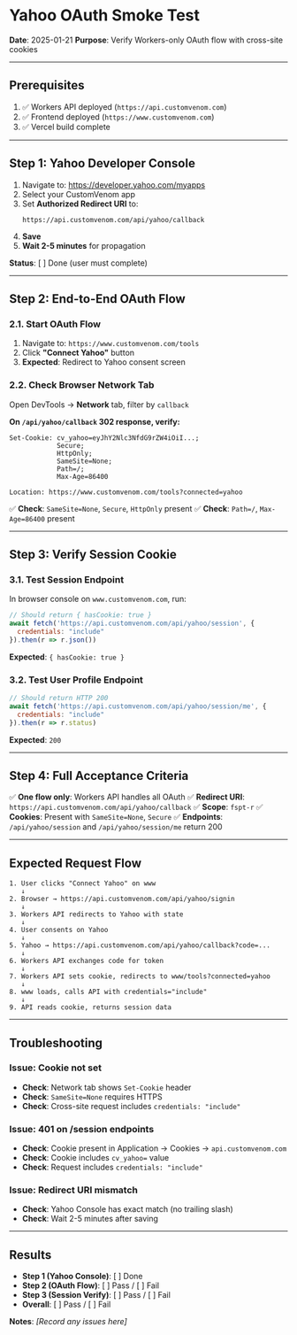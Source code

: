 # Yahoo OAuth Smoke Test

**Date**: 2025-01-21
**Purpose**: Verify Workers-only OAuth flow with cross-site cookies

---

## Prerequisites

1. ✅ Workers API deployed (`https://api.customvenom.com`)
2. ✅ Frontend deployed (`https://www.customvenom.com`)
3. ✅ Vercel build complete

---

## Step 1: Yahoo Developer Console

1. Navigate to: https://developer.yahoo.com/myapps
2. Select your CustomVenom app
3. Set **Authorized Redirect URI** to:
   ```
   https://api.customvenom.com/api/yahoo/callback
   ```
4. **Save**
5. **Wait 2-5 minutes** for propagation

**Status**: [ ] Done (user must complete)

---

## Step 2: End-to-End OAuth Flow

### 2.1. Start OAuth Flow

1. Navigate to: `https://www.customvenom.com/tools`
2. Click **"Connect Yahoo"** button
3. **Expected**: Redirect to Yahoo consent screen

### 2.2. Check Browser Network Tab

Open DevTools → **Network** tab, filter by `callback`

**On `/api/yahoo/callback` 302 response, verify:**

```http
Set-Cookie: cv_yahoo=eyJhY2Nlc3NfdG9rZW4iOiI...;
            Secure;
            HttpOnly;
            SameSite=None;
            Path=/;
            Max-Age=86400

Location: https://www.customvenom.com/tools?connected=yahoo
```

✅ **Check**: `SameSite=None`, `Secure`, `HttpOnly` present
✅ **Check**: `Path=/`, `Max-Age=86400` present

---

## Step 3: Verify Session Cookie

### 3.1. Test Session Endpoint

In browser console on `www.customvenom.com`, run:

```javascript
// Should return { hasCookie: true }
await fetch('https://api.customvenom.com/api/yahoo/session', {
  credentials: "include"
}).then(r => r.json())
```

**Expected**: `{ hasCookie: true }`

### 3.2. Test User Profile Endpoint

```javascript
// Should return HTTP 200
await fetch('https://api.customvenom.com/api/yahoo/session/me', {
  credentials: "include"
}).then(r => r.status)
```

**Expected**: `200`

---

## Step 4: Full Acceptance Criteria

✅ **One flow only**: Workers API handles all OAuth
✅ **Redirect URI**: `https://api.customvenom.com/api/yahoo/callback`
✅ **Scope**: `fspt-r`
✅ **Cookies**: Present with `SameSite=None`, `Secure`
✅ **Endpoints**: `/api/yahoo/session` and `/api/yahoo/session/me` return 200

---

## Expected Request Flow

```
1. User clicks "Connect Yahoo" on www
   ↓
2. Browser → https://api.customvenom.com/api/yahoo/signin
   ↓
3. Workers API redirects to Yahoo with state
   ↓
4. User consents on Yahoo
   ↓
5. Yahoo → https://api.customvenom.com/api/yahoo/callback?code=...
   ↓
6. Workers API exchanges code for token
   ↓
7. Workers API sets cookie, redirects to www/tools?connected=yahoo
   ↓
8. www loads, calls API with credentials="include"
   ↓
9. API reads cookie, returns session data
```

---

## Troubleshooting

### Issue: Cookie not set
- **Check**: Network tab shows `Set-Cookie` header
- **Check**: `SameSite=None` requires HTTPS
- **Check**: Cross-site request includes `credentials: "include"`

### Issue: 401 on /session endpoints
- **Check**: Cookie present in Application → Cookies → `api.customvenom.com`
- **Check**: Cookie includes `cv_yahoo=` value
- **Check**: Request includes `credentials: "include"`

### Issue: Redirect URI mismatch
- **Check**: Yahoo Console has exact match (no trailing slash)
- **Check**: Wait 2-5 minutes after saving

---

## Results

- **Step 1 (Yahoo Console)**: [ ] Done
- **Step 2 (OAuth Flow)**: [ ] Pass / [ ] Fail
- **Step 3 (Session Verify)**: [ ] Pass / [ ] Fail
- **Overall**: [ ] Pass / [ ] Fail

**Notes**: _[Record any issues here]_
